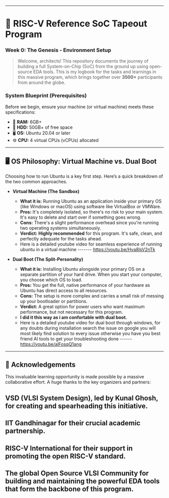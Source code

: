 

-----

# 🚀 RISC-V Reference SoC Tapeout Program

### Week 0: The Genesis - Environment Setup

>Welcome, architects! This repository documents the journey of building a full System-on-Chip (SoC) from the ground up using open-source EDA tools. This is my logbook for the tasks and learnings in this massive program, which brings together over **3500+** participants from around the globe.
> 
>
> 

### System Blueprint (Prerequisites)

Before we begin, ensure your machine (or virtual machine) meets these specifications:

  * 🧠 **RAM:** 6GB+
  * 💾 **HDD:** 50GB+ of free space
  * 🖥️ **OS:** Ubuntu 20.04 or later
  * ⚙️ **CPU:** 4 virtual CPUs (vCPUs) allocated
-----


## 🖥️ OS Philosophy: Virtual Machine vs. Dual Boot

Choosing how to run Ubuntu is a key first step. Here’s a quick breakdown of the two common approaches.

  * **Virtual Machine (The Sandbox)** 

      * **What it is:** Running Ubuntu as an application inside your primary OS (like Windows or macOS) using software like VirtualBox or VMWare.
      * **Pros:** It's completely isolated, so there's no risk to your main system. It's easy to delete and start over if something goes wrong.
      * **Cons:** There's a slight performance overhead since you're running two operating systems simultaneously.
      * **Verdict:** **Highly recommended** for this program. It's safe, clean, and perfectly adequate for the tasks ahead.
      * Here is a detailed youtube video for seamless experience of running ubuntu in a virtual machine ------- https://youtu.be/Hva8lsV2nTk

  * **Dual Boot (The Split-Personality)**

      * **What it is:** Installing Ubuntu alongside your primary OS on a separate partition of your hard drive. When you start your computer, you choose which OS to load.
      * **Pros:** You get the full, native performance of your hardware as Ubuntu has direct access to all resources.
      * **Cons:** The setup is more complex and carries a small risk of messing up your bootloader or partitions.
      * **Verdict:** A great option for power users who want maximum performance, but not necessary for this program.
      * **I did it this way as i am confortable with dual boot.**
      * Here is a detailed youtube video for dual boot through windows, for any doubts during installation search the issue on google you will most likely find solution to every issue otherwise you have you best friend AI tools to get your troubleshooting done
------ https://youtu.be/alFosqQ1ang

-----

## 🙏 Acknowledgements

This invaluable learning opportunity is made possible by a massive collaborative effort. A huge thanks to the key organizers and partners:

## VSD (VLSI System Design), led by Kunal Ghosh, for creating and spearheading this initiative.

## IIT Gandhinagar for their crucial academic partnership.

## RISC-V International for their support in promoting the open RISC-V standard.

## The global Open Source VLSI Community for building and maintaining the powerful EDA tools that form the backbone of this program.

